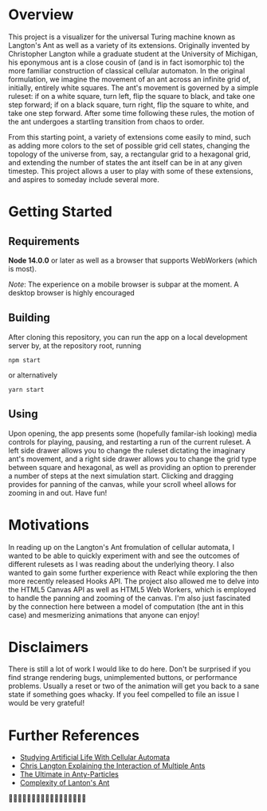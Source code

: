 # Overview

This project is a visualizer for the universal Turing machine known as Langton's Ant as well as a variety of its extensions. Originally invented by Christopher Langton while a graduate student at the University of Michigan, his eponymous ant is a close cousin of (and is in fact isomorphic to) the more familiar construction of classical cellular automaton. In the original formulation, we imagine the movement of an ant across an infinite grid of, initially, entirely white squares. The ant's movement is governed by a simple ruleset: if on a white square, turn left, flip the square to black, and take one step forward; if on a black square, turn right, flip the square to white, and take one step forward. After some time following these rules, the motion of the ant undergoes a startling transition from chaos to order.

From this starting point, a variety of extensions come easily to mind, such as adding more colors to the set of possible grid cell states, changing the topology of the universe from, say, a rectangular grid to a hexagonal grid, and extending the number of states the ant itself can be in at any given timestep. This project allows a user to play with some of these extensions, and aspires to someday include several more.

# Getting Started

## Requirements

**Node 14.0.0** or later as well as a browser that supports WebWorkers (which is most).

_Note_: The experience on a mobile browser is subpar at the moment. A desktop browser is highly encouraged

## Building

After cloning this repository, you can run the app on a local development server by, at the repository root, running

```
npm start
```

or alternatively

```
yarn start
```

## Using

Upon opening, the app presents some (hopefully familar-ish looking) media controls for playing, pausing, and restarting a run of the current ruleset. A left side drawer allows you to change the ruleset dictating the imaginary ant's movement, and a right side drawer allows you to change the grid type between square and hexagonal, as well as providing an option to prerender a number of steps at the next simulation start. Clicking and dragging provides for panning of the canvas, while your scroll wheel allows for zooming in and out. Have fun!

# Motivations

In reading up on the Langton's Ant fromulation of cellular automata, I wanted to be able to quickly experiment with and see the outcomes of different rulesets as I was reading about the underlying theory. I also wanted to gain some further experience with React while exploring the then more recently released Hooks API. The project also allowed me to delve into the HTML5 Canvas API as well as HTML5 Web Workers, which is employed to handle the panning and zooming of the canvas. I'm also just fascinated by the connection here between a model of computation (the ant in this case) and mesmerizing animations that anyone can enjoy!

# Disclaimers

There is still a lot of work I would like to do here. Don't be surprised if you find strange rendering bugs, unimplemented buttons, or performance problems. Usually a reset or two of the animation will get you back to a sane state if something goes whacky. If you feel compelled to file an issue I would be very grateful!

# Further References

- [Studying Artificial Life With Cellular Automata](https://deepblue.lib.umich.edu/bitstream/handle/2027.42/26022/0000093.pdf;jsessionid=7427F41347B0263C76205E166EF46D07?sequence=1)
- [Chris Langton Explaining the Interaction of Multiple Ants](https://www.youtube.com/watch?v=w6XQQhCgq5c)
- [The Ultimate in Anty-Particles](https://web.archive.org/web/20160303211426/http://dev.whydomath.org/Reading_Room_Material/ian_stewart/AntyParticles.pdf)
- [Complexity of Lanton's Ant](https://reader.elsevier.com/reader/sd/pii/S0166218X00003346?token=A594988D9299F18E4E7EC2430AF3FE5C808E840080978DD037CEC237CFB3D7391FD186AD80365509CE64D0A2AADCBF25&originRegion=us-east-1&originCreation=20220707073526)

🐜🐜🐜🐜🐜🐜🐜🐜🐜🐜🐜🐜🐜🐜🐜🐜🐜
